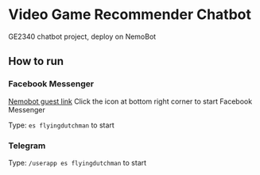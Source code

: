 # Video Game Recommender Chatbot

GE2340 chatbot project, deploy on NemoBot

## How to run

### Facebook Messenger

[Nemobot guest link](https://nemo.algebragame.app)
Click the icon at bottom right corner to start Facebook Messenger

Type: `es flyingdutchman` to start

### Telegram

Type: `/userapp es flyingdutchman` to start
